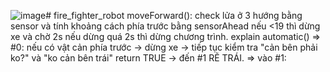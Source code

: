 ![image](https://github.com/votranvietanh/fire_fighter_robot/assets/93200025/a68defb3-cd5e-4959-ae1d-bd6bfe4cf08f)# fire_fighter_robot
moveForward(): check lửa ở 3 hướng bằng sensor và tính khoảng cách phía trước bằng sensorAhead nếu <19 thì dừng xe và chờ 2s nếu dừng quá 2s thì dừng chương trình.
explain automatic() 
=> #0: nếu có vật cản phía trước -> dừng xe -> tiếp tục kiểm tra "cản bên phải ko?" và "ko cản bên trái" return TRUE -> đến #1 RẼ TRÁI.
=> vào #1: 


